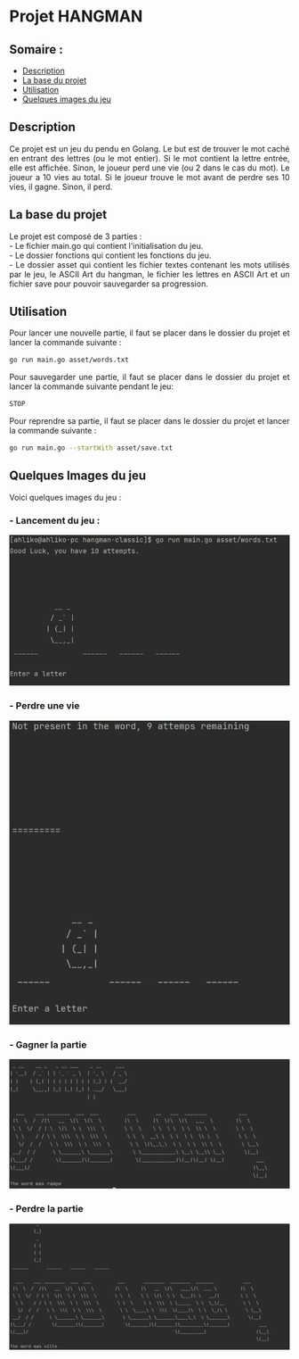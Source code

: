 # Projet HANGMAN

## Somaire :

* [Description](#Description)
* [La base du projet](#La-base-du-projet)
* [Utilisation](#utilisation)
* [Quelques images du jeu](#Quelques-Images-du-jeu)

## Description

<div style="text-align: justify"> Ce projet est un jeu du pendu en Golang. Le but est de trouver le mot caché en entrant des lettres (ou le mot entier). Si le mot contient la lettre entrée, elle est affichée. Sinon, le joueur perd une vie (ou 2 dans le cas du mot). Le joueur a 10 vies au total. Si le joueur trouve le mot avant de perdre ses 10 vies, il gagne. Sinon, il perd. </div>

## La base du projet

<div style="text-align: justify"> Le projet est composé de 3 parties : </div>
<div style="text-align: justify"> - Le fichier main.go qui contient l'initialisation du jeu. </div>
<div style="text-align: justify"> - Le dossier fonctions qui contient les fonctions du jeu. </div>
<div style="text-align: justify"> - Le dossier asset qui contient les fichier textes contenant les mots utilisés par le jeu, le ASCII Art du hangman, le fichier les lettres en ASCII Art et un fichier save pour pouvoir sauvegarder sa progression. </div>

## Utilisation

<div style="text-align: justify"> Pour lancer une nouvelle partie, il faut se placer dans le dossier du projet et lancer la commande suivante : </div>

```bash
go run main.go asset/words.txt
```

<div style="text-align: justify"> Pour sauvegarder une partie, il faut se placer dans le dossier du projet et lancer la commande suivante pendant le jeu: </div>

```bash
STOP
```

<div style="text-align: justify"> Pour reprendre sa partie, il faut se placer dans le dossier du projet et lancer la commande suivante : </div>

```bash
go run main.go --startWith asset/save.txt
```

## Quelques Images du jeu

<div style="text-align: justify"> Voici quelques images du jeu : </div>

### <div style="text-align: justify"> - Lancement du jeu : </div>

![Lancement du jeu](images/debut_jeu.png)

### <div style="text-align: justify"> - Perdre une vie </div>

![Perdre une vie](images/une_vie_perdue.png)

### <div style="text-align: justify"> - Gagner la partie </div>

![Gagner la partie](images/win.png)

### <div style="text-align: justify"> - Perdre la partie </div>

![Perdre la partie](images/lose.png)
